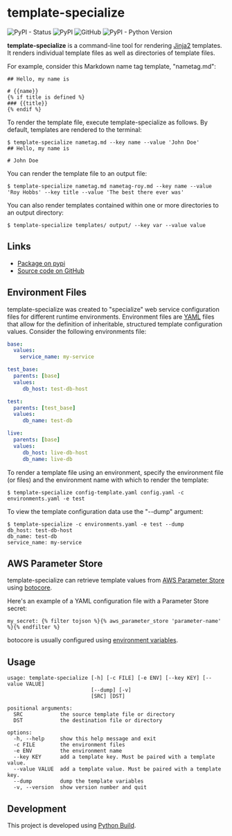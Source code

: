 # template-specialize

![PyPI - Status](https://img.shields.io/pypi/status/template-specialize)
![PyPI](https://img.shields.io/pypi/v/template-specialize)
![GitHub](https://img.shields.io/github/license/craigahobbs/template-specialize)
![PyPI - Python Version](https://img.shields.io/pypi/pyversions/template-specialize)

**template-specialize** is a command-line tool for rendering
[Jinja2](https://jinja.palletsprojects.com/en/3.0.x/templates/)
templates. It renders individual template files as well as directories of template files.

For example, consider this Markdown name tag template, "nametag.md":

``` jinja2
## Hello, my name is

# {{name}}
{% if title is defined %}
### {{title}}
{% endif %}
```

To render the template file, execute template-specialize as follows. By default, templates are
rendered to the terminal:

```
$ template-specialize nametag.md --key name --value 'John Doe'
## Hello, my name is

# John Doe
```

You can render the template file to an output file:

```
$ template-specialize nametag.md nametag-roy.md --key name --value 'Roy Hobbs' --key title --value 'The best there ever was'
```

You can also render templates contained within one or more directories to an output directory:

```
$ template-specialize templates/ output/ --key var --value value
```


## Links

- [Package on pypi](https://pypi.org/project/template-specialize/)
- [Source code on GitHub](https://github.com/craigahobbs/template-specialize)


## Environment Files

template-specialize was created to "specialize" web service configuration files for different
runtime environments. Environment files are [YAML](https://yaml.org/spec/1.2/spec.html) files that
allow for the definition of inheritable, structured template configuration values. Consider the
following environments file:

``` yaml
base:
  values:
    service_name: my-service

test_base:
  parents: [base]
  values:
     db_host: test-db-host

test:
  parents: [test_base]
  values:
     db_name: test-db

live:
  parents: [base]
  values:
     db_host: live-db-host
     db_name: live-db
```

To render a template file using an environment, specify the environment file (or files) and the
environment name with which to render the template:

```
$ template-specialize config-template.yaml config.yaml -c environments.yaml -e test
```

To view the template configuration data use the "--dump" argument:

```
$ template-specialize -c environments.yaml -e test --dump
db_host: test-db-host
db_name: test-db
service_name: my-service
```


## AWS Parameter Store

template-specialize can retrieve template values from
[AWS Parameter Store](https://docs.aws.amazon.com/systems-manager/latest/userguide/systems-manager-parameter-store.html)
using
[botocore](https://pypi.org/project/botocore/).

Here's an example of a YAML configuration file with a Parameter Store secret:

``` jinja2
my_secret: {% filter tojson %}{% aws_parameter_store 'parameter-name' %}{% endfilter %}
```

botocore is usually configured using
[environment variables](https://boto3.amazonaws.com/v1/documentation/api/latest/guide/configuration.html#using-environment-variables).


## Usage

```
usage: template-specialize [-h] [-c FILE] [-e ENV] [--key KEY] [--value VALUE]
                           [--dump] [-v]
                           [SRC] [DST]

positional arguments:
  SRC            the source template file or directory
  DST            the destination file or directory

options:
  -h, --help     show this help message and exit
  -c FILE        the environment files
  -e ENV         the environment name
  --key KEY      add a template key. Must be paired with a template value.
  --value VALUE  add a template value. Must be paired with a template key.
  --dump         dump the template variables
  -v, --version  show version number and quit
```


## Development

This project is developed using [Python Build](https://github.com/craigahobbs/python-build#readme).
